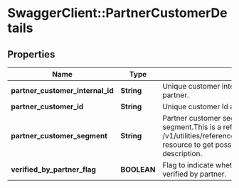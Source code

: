 # SwaggerClient::PartnerCustomerDetails

## Properties
Name | Type | Description | Notes
------------ | ------------- | ------------- | -------------
**partner_customer_internal_id** | **String** | Unique customer internal number associated with the partner. | [optional] 
**partner_customer_id** | **String** | Unique customer Id associated with the partner | [optional] 
**partner_customer_segment** | **String** | Partner customer segment.Partner customer segment.This is a reference data field. Please use /v1/utilities/referenceData/{partnerCustomerSegment} resource to get possible value of this field with description.  | [optional] 
**verified_by_partner_flag** | **BOOLEAN** | Flag to indicate whether phone and address are verified by partner. | [optional] 

